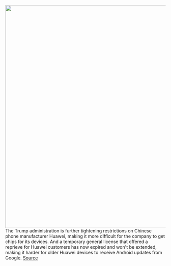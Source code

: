 <img src='https://cdn.vox-cdn.com/thumbor/g8BYBpewuQ44laMKncg2rEU1m1M=/0x0:2040x1350/1200x800/filters:focal(857x512:1183x838)/cdn.vox-cdn.com/uploads/chorus_image/image/67214508/VRG_ILLO_1777_Huawei_004.0.jpg' width='700px' /><br/>
The Trump administration is further tightening restrictions on Chinese phone manufacturer Huawei, making it more difficult for the company to get chips for its devices. And a temporary general license that offered a reprieve for Huawei customers has now expired and won't be extended, making it harder for older Huawei devices to receive Android updates from Google.
<a href='https://www.theverge.com/2020/8/17/21371850/trump-huawei-restrictions-china-android-updates'> Source <a/>
